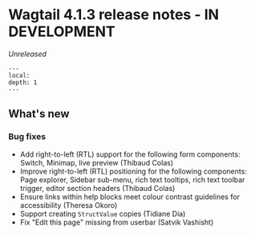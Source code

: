# Wagtail 4.1.3 release notes - IN DEVELOPMENT

_Unreleased_

```{contents}
---
local:
depth: 1
---
```

## What's new

### Bug fixes

 * Add right-to-left (RTL) support for the following form components: Switch, Minimap, live preview (Thibaud Colas)
 * Improve right-to-left (RTL) positioning for the following components: Page explorer, Sidebar sub-menu, rich text tooltips, rich text toolbar trigger, editor section headers (Thibaud Colas)
 * Ensure links within help blocks meet colour contrast guidelines for accessibility (Theresa Okoro)
 * Support creating `StructValue` copies (Tidiane Dia)
 * Fix "Edit this page" missing from userbar (Satvik Vashisht)
